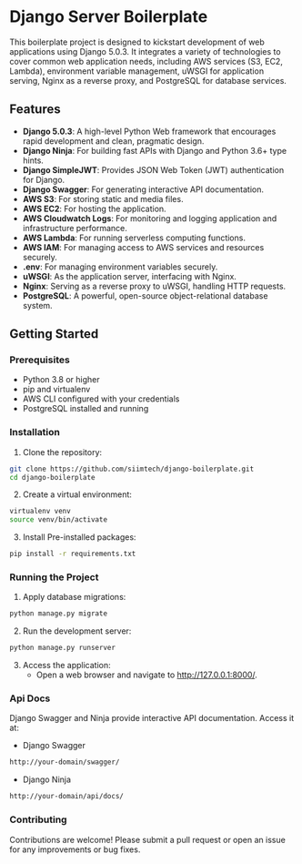 # Django Server Boilerplate

This boilerplate project is designed to kickstart development of web applications using Django 5.0.3. It integrates a variety of technologies to cover common web application needs, including AWS services (S3, EC2, Lambda), environment variable management, uWSGI for application serving, Nginx as a reverse proxy, and PostgreSQL for database services.

## Features

- **Django 5.0.3**: A high-level Python Web framework that encourages rapid development and clean, pragmatic design.
- **Django Ninja**: For building fast APIs with Django and Python 3.6+ type hints.
- **Django SimpleJWT**: Provides JSON Web Token (JWT) authentication for Django.
- **Django Swagger**: For generating interactive API documentation.
- **AWS S3**: For storing static and media files.
- **AWS EC2**: For hosting the application.
- **AWS Cloudwatch Logs**: For monitoring and logging application and infrastructure performance.
- **AWS Lambda**: For running serverless computing functions.
- **AWS IAM**: For managing access to AWS services and resources securely.
- **.env**: For managing environment variables securely.
- **uWSGI**: As the application server, interfacing with Nginx.
- **Nginx**: Serving as a reverse proxy to uWSGI, handling HTTP requests.
- **PostgreSQL**: A powerful, open-source object-relational database system.

## Getting Started

### Prerequisites

- Python 3.8 or higher
- pip and virtualenv
- AWS CLI configured with your credentials
- PostgreSQL installed and running

### Installation

1. Clone the repository:

```bash
git clone https://github.com/siimtech/django-boilerplate.git
cd django-boilerplate
```

2. Create a virtual environment:

```bash
virtualenv venv
source venv/bin/activate
```

3. Install Pre-installed packages:

```bash
pip install -r requirements.txt
```

### Running the Project

1. Apply database migrations:

```bash
python manage.py migrate
```

2. Run the development server:

```bash
python manage.py runserver
```

3. Access the application:
    - Open a web browser and navigate to http://127.0.0.1:8000/.


### Api Docs
Django Swagger and Ninja provide interactive API documentation. Access it at:

- Django Swagger
```bash
http://your-domain/swagger/
```

- Django Ninja
```bash
http://your-domain/api/docs/
```

### Contributing
Contributions are welcome! Please submit a pull request or open an issue for any improvements or bug fixes.

